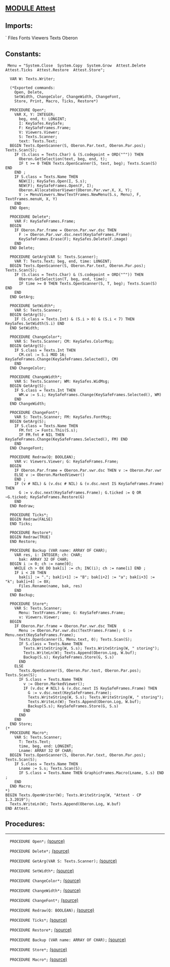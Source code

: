 
## [MODULE Attest](https://github.com/io-core/Attest/blob/main/Attest.Mod)

  ## Imports:
` Files Fonts Viewers Texts Oberon
  ## Constants:
```
 Menu = "System.Close  System.Copy  System.Grow  Attest.Delete  Attest.Ticks  Attest.Restore  Attest.Store";

  VAR W: Texts.Writer;

  (*Exported commands:
    Open, Delete,
    SetWidth, ChangeColor, ChangeWidth, ChangeFont,
    Store, Print, Macro, Ticks, Restore*)

  PROCEDURE Open*;
    VAR X, Y: INTEGER;
      beg, end, t: LONGINT;
      I: KeySafes.KeySafe;
      F: KeySafeFrames.Frame;
      V: Viewers.Viewer;
      S: Texts.Scanner;
      text: Texts.Text;
  BEGIN Texts.OpenScanner(S, Oberon.Par.text, Oberon.Par.pos); Texts.Scan(S);
    IF (S.class = Texts.Char) & (S.codepoint = ORD("^")) THEN
      Oberon.GetSelection(text, beg, end, t);
      IF t >= 0 THEN Texts.OpenScanner(S, text, beg); Texts.Scan(S) END
    END ;
    IF S.class = Texts.Name THEN
      NEW(I); KeySafes.Open(I, S.s);
      NEW(F); KeySafeFrames.Open(F, I);
      Oberon.AllocateUserViewer(Oberon.Par.vwr.X, X, Y);
      V := MenuViewers.New(TextFrames.NewMenu(S.s, Menu), F, TextFrames.menuH, X, Y)
    END
  END Open;

  PROCEDURE Delete*;
    VAR F: KeySafeFrames.Frame;
  BEGIN
    IF Oberon.Par.frame = Oberon.Par.vwr.dsc THEN
      F := Oberon.Par.vwr.dsc.next(KeySafeFrames.Frame);
      KeySafeFrames.Erase(F); KeySafes.Delete(F.image)
    END
  END Delete;

  PROCEDURE GetArg(VAR S: Texts.Scanner);
    VAR T: Texts.Text; beg, end, time: LONGINT;
  BEGIN Texts.OpenScanner(S, Oberon.Par.text, Oberon.Par.pos); Texts.Scan(S);
    IF (S.class = Texts.Char) & (S.codepoint = ORD("^")) THEN
      Oberon.GetSelection(T, beg, end, time);
      IF time >= 0 THEN Texts.OpenScanner(S, T, beg); Texts.Scan(S) END
    END
  END GetArg;

  PROCEDURE SetWidth*;
    VAR S: Texts.Scanner;
  BEGIN GetArg(S);
    IF (S.class = Texts.Int) & (S.i > 0) & (S.i < 7) THEN KeySafes.SetWidth(S.i) END
  END SetWidth;

  PROCEDURE ChangeColor*;
    VAR S: Texts.Scanner; CM: KeySafes.ColorMsg;
  BEGIN GetArg(S);
    IF S.class = Texts.Int THEN
      CM.col := S.i MOD 16; KeySafeFrames.Change(KeySafeFrames.Selected(), CM)
    END
  END ChangeColor;

  PROCEDURE ChangeWidth*;
    VAR S: Texts.Scanner; WM: KeySafes.WidMsg;
  BEGIN GetArg(S);
    IF S.class = Texts.Int THEN
      WM.w := S.i; KeySafeFrames.Change(KeySafeFrames.Selected(), WM)
    END
  END ChangeWidth;

  PROCEDURE ChangeFont*;
    VAR S: Texts.Scanner; FM: KeySafes.FontMsg;
  BEGIN GetArg(S);
    IF S.class = Texts.Name THEN
      FM.fnt := Fonts.This(S.s);
      IF FM.fnt # NIL THEN KeySafeFrames.Change(KeySafeFrames.Selected(), FM) END
    END
  END ChangeFont;

  PROCEDURE Redraw(Q: BOOLEAN);
    VAR v: Viewers.Viewer; G: KeySafeFrames.Frame;
  BEGIN
    IF Oberon.Par.frame = Oberon.Par.vwr.dsc THEN v := Oberon.Par.vwr
    ELSE v := Oberon.MarkedViewer()
    END ;
    IF (v # NIL) & (v.dsc # NIL) & (v.dsc.next IS KeySafeFrames.Frame) THEN
      G := v.dsc.next(KeySafeFrames.Frame); G.ticked := Q OR ~G.ticked; KeySafeFrames.Restore(G)
    END
  END Redraw;

  PROCEDURE Ticks*;
  BEGIN Redraw(FALSE)
  END Ticks;

  PROCEDURE Restore*;
  BEGIN Redraw(TRUE)
  END Restore;

  PROCEDURE Backup (VAR name: ARRAY OF CHAR);
    VAR res, i: INTEGER; ch: CHAR;
      bak: ARRAY 32 OF CHAR;
  BEGIN i := 0; ch := name[0];
    WHILE ch > 0X DO bak[i] := ch; INC(i); ch := name[i] END ;
    IF i < 28 THEN
      bak[i] := "."; bak[i+1] := "B"; bak[i+2] := "a"; bak[i+3] := "k"; bak[i+4] := 0X;
      Files.Rename(name, bak, res)
    END
  END Backup;

  PROCEDURE Store*;
    VAR S: Texts.Scanner;
      Menu: TextFrames.Frame; G: KeySafeFrames.Frame;
      v: Viewers.Viewer;
  BEGIN
    IF Oberon.Par.frame = Oberon.Par.vwr.dsc THEN
      Menu := Oberon.Par.vwr.dsc(TextFrames.Frame); G := Menu.next(KeySafeFrames.Frame);
      Texts.OpenScanner(S, Menu.text, 0); Texts.Scan(S);
      IF S.class = Texts.Name THEN
        Texts.WriteString(W, S.s); Texts.WriteString(W, " storing");
        Texts.WriteLn(W); Texts.Append(Oberon.Log, W.buf);
        Backup(S.s); KeySafeFrames.Store(G, S.s)
      END
    ELSE
      Texts.OpenScanner(S, Oberon.Par.text, Oberon.Par.pos); Texts.Scan(S);
      IF S.class = Texts.Name THEN
        v := Oberon.MarkedViewer();
        IF (v.dsc # NIL) & (v.dsc.next IS KeySafeFrames.Frame) THEN
          G := v.dsc.next(KeySafeFrames.Frame);
          Texts.WriteString(W, S.s); Texts.WriteString(W, " storing");
          Texts.WriteLn(W); Texts.Append(Oberon.Log, W.buf);
          Backup(S.s); KeySafeFrames.Store(G, S.s)
        END
      END
    END
  END Store;
(*
  PROCEDURE Macro*;
    VAR S: Texts.Scanner;
      T: Texts.Text;
      time, beg, end: LONGINT;
      Lname: ARRAY 32 OF CHAR;
  BEGIN Texts.OpenScanner(S, Oberon.Par.text, Oberon.Par.pos); Texts.Scan(S);
    IF S.class = Texts.Name THEN
      Lname := S.s; Texts.Scan(S);
      IF S.class = Texts.Name THEN GraphicFrames.Macro(Lname, S.s) END ;
    END
  END Macro;
*)
BEGIN Texts.OpenWriter(W); Texts.WriteString(W, "Attest - CP 1.3.2019");
  Texts.WriteLn(W); Texts.Append(Oberon.Log, W.buf)
END Attest.

```
## Procedures:
---

`  PROCEDURE Open*;` [(source)](https://github.com/io-core/Attest/blob/main/Attest.Mod#L24)


`  PROCEDURE Delete*;` [(source)](https://github.com/io-core/Attest/blob/main/Attest.Mod#L45)


`  PROCEDURE GetArg(VAR S: Texts.Scanner);` [(source)](https://github.com/io-core/Attest/blob/main/Attest.Mod#L54)


`  PROCEDURE SetWidth*;` [(source)](https://github.com/io-core/Attest/blob/main/Attest.Mod#L63)


`  PROCEDURE ChangeColor*;` [(source)](https://github.com/io-core/Attest/blob/main/Attest.Mod#L69)


`  PROCEDURE ChangeWidth*;` [(source)](https://github.com/io-core/Attest/blob/main/Attest.Mod#L77)


`  PROCEDURE ChangeFont*;` [(source)](https://github.com/io-core/Attest/blob/main/Attest.Mod#L85)


`  PROCEDURE Redraw(Q: BOOLEAN);` [(source)](https://github.com/io-core/Attest/blob/main/Attest.Mod#L94)


`  PROCEDURE Ticks*;` [(source)](https://github.com/io-core/Attest/blob/main/Attest.Mod#L105)


`  PROCEDURE Restore*;` [(source)](https://github.com/io-core/Attest/blob/main/Attest.Mod#L109)


`  PROCEDURE Backup (VAR name: ARRAY OF CHAR);` [(source)](https://github.com/io-core/Attest/blob/main/Attest.Mod#L113)


`  PROCEDURE Store*;` [(source)](https://github.com/io-core/Attest/blob/main/Attest.Mod#L124)


`  PROCEDURE Macro*;` [(source)](https://github.com/io-core/Attest/blob/main/Attest.Mod#L151)


